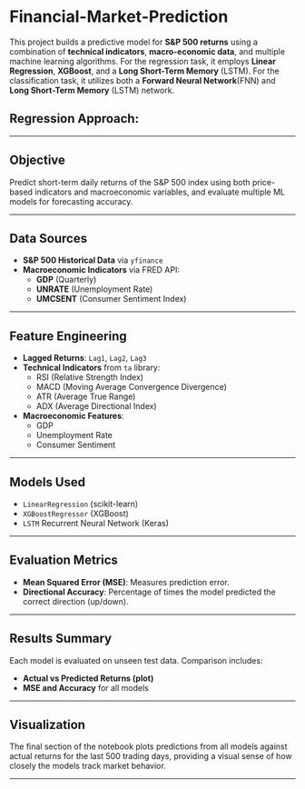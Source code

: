 # Financial-Market-Prediction

This project builds a predictive model for **S&P 500 returns** using a combination of **technical indicators**, **macro-economic data**, and multiple machine learning algorithms. For the regression task, it employs **Linear Regression**, **XGBoost**, and a **Long Short-Term Memory** (LSTM).  For the classification task, it utilizes both a **Forward Neural Network**(FNN) and **Long Short-Term Memory** (LSTM) network.

## Regression Approach:



---

## Objective

Predict short-term daily returns of the S&P 500 index using both price-based indicators and macroeconomic variables, and evaluate multiple ML models for forecasting accuracy.

---

## Data Sources

- **S&P 500 Historical Data** via `yfinance`
- **Macroeconomic Indicators** via FRED API:
  - **GDP** (Quarterly)
  - **UNRATE** (Unemployment Rate)
  - **UMCSENT** (Consumer Sentiment Index)

---

## Feature Engineering

- **Lagged Returns**: `Lag1`, `Lag2`, `Lag3`
- **Technical Indicators** from `ta` library:
  - RSI (Relative Strength Index)
  - MACD (Moving Average Convergence Divergence)
  - ATR (Average True Range)
  - ADX (Average Directional Index)
- **Macroeconomic Features**:
  - GDP
  - Unemployment Rate
  - Consumer Sentiment

---

## Models Used
- `LinearRegression` (scikit-learn)
- `XGBoostRegressor` (XGBoost)
- `LSTM` Recurrent Neural Network (Keras)

---

## Evaluation Metrics

- **Mean Squared Error (MSE)**: Measures prediction error.
- **Directional Accuracy**: Percentage of times the model predicted the correct direction (up/down).

---

## Results Summary

Each model is evaluated on unseen test data. Comparison includes:
- **Actual vs Predicted Returns (plot)**
- **MSE and Accuracy** for all models

---

## Visualization

The final section of the notebook plots predictions from all models against actual returns for the last 500 trading days, providing a visual sense of how closely the models track market behavior.

---
